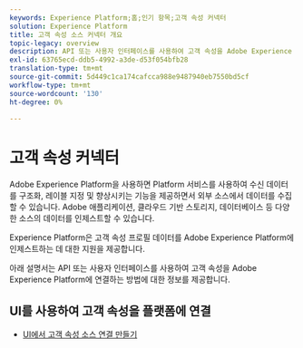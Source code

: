 ```yaml
---
keywords: Experience Platform;홈;인기 항목;고객 속성 커넥터
solution: Experience Platform
title: 고객 속성 소스 커넥터 개요
topic-legacy: overview
description: API 또는 사용자 인터페이스를 사용하여 고객 속성을 Adobe Experience Platform에 연결하는 방법을 알아봅니다.
exl-id: 63765ecd-ddb5-4992-a3de-d53f054bfb28
translation-type: tm+mt
source-git-commit: 5d449c1ca174cafcca988e9487940eb7550bd5cf
workflow-type: tm+mt
source-wordcount: '130'
ht-degree: 0%

---
```


# 고객 속성 커넥터

Adobe Experience Platform을 사용하면 Platform 서비스를 사용하여 수신 데이터를 구조화, 레이블 지정 및 향상시키는 기능을 제공하면서 외부 소스에서 데이터를 수집할 수 있습니다. Adobe 애플리케이션, 클라우드 기반 스토리지, 데이터베이스 등 다양한 소스의 데이터를 인제스트할 수 있습니다.

Experience Platform은 고객 속성 프로필 데이터를 Adobe Experience Platform에 인제스트하는 데 대한 지원을 제공합니다.

아래 설명서는 API 또는 사용자 인터페이스를 사용하여 고객 속성을 Adobe Experience Platform에 연결하는 방법에 대한 정보를 제공합니다.

## UI를 사용하여 고객 속성을 플랫폼에 연결

- [UI에서 고객 속성 소스 연결 만들기](../../tutorials/ui/create/adobe-applications/customer-attributes.md)
